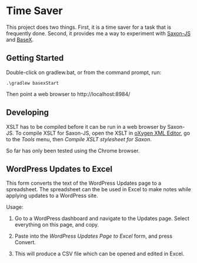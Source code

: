 # Time Saver

This project does two things. 
First, it is a time saver for a task that is frequently done.
Second, it provides me a way to experiment with [Saxon-JS](http://www.saxonica.com/saxon-js/index.xml) and [BaseX](http://basex.org/).

## Getting Started

Double-click on gradlew.bat, or from the command prompt, run:

```
.\gradlew basexStart
```

Then point a web browser to http://localhost:8984/

## Developing

XSLT has to be compiled before it can be run in a web browser by Saxon-JS. To compile XSLT for Saxon-JS, open the XSLT in [oXygen XML Editor](https://www.oxygenxml.com/), go to the _Tools_ menu, then _Compile XSLT stylesheet for Saxon_.

So far has only been tested using the Chrome browser.

## WordPress Updates to Excel

This form converts the text of the WordPress Updates page to a spreadsheet. The spreadsheet can the be used in Excel to make notes while applying updates to a WordPress site. 

Usage:

1. Go to a WordPress dashboard and navigate to the Updates page. Select everything on this page, and copy. 

2. Paste into the _WordPress Updates Page to Excel_ form, and press Convert.

3. This will produce a CSV file which can be opened and edited in Excel.
